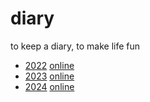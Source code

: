 # diary

to keep a diary, to make life fun

- [2022] [online][2022-online]
- [2023] [online][2023-online]
- [2024] [online][2024-online]

[2022]: ./2022/
[2022-online]: https://draugus.github.io/diary/2022/
[2023]: ./2023/
[2023-online]: https://draugus.github.io/diary/2023/
[2024]: ./2024/
[2024-online]: https://draugus.github.io/diary/2024/
